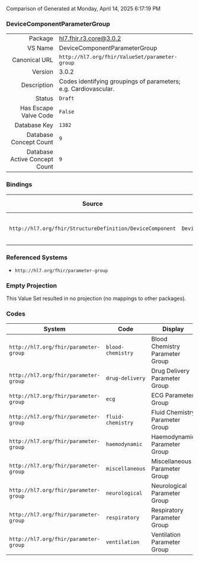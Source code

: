 Comparison of 
Generated at Monday, April 14, 2025 6:17:19 PM

### DeviceComponentParameterGroup

|      |     |
| ---: | --- |
| Package | hl7.fhir.r3.core@3.0.2 |
| VS Name | DeviceComponentParameterGroup |
| Canonical URL | `http://hl7.org/fhir/ValueSet/parameter-group` |
| Version | 3.0.2 |
| Description | Codes identifying groupings of parameters; e.g. Cardiovascular. |
| Status | `Draft` |
| Has Escape Valve Code | `False` |
| Database Key | `1382` |
| Database Concept Count | `9` |
| Database Active Concept Count | `9` |
### Bindings

| Source | Element | Binding | Strength | Element Short |
| ------ | ------- | ------- | -------- | ------------- |
| `http://hl7.org/fhir/StructureDefinition/DeviceComponent` | `DeviceComponent.parameterGroup` | `http://hl7.org/fhir/ValueSet/parameter-group` | `Extensible` | Current supported parameter group |

### Referenced Systems

* `http://hl7.org/fhir/parameter-group`
### Empty Projection

This Value Set resulted in no projection (no mappings to other packages).

### Codes

| System | Code | Display |
| ------ | ---- | ------- |
| `http://hl7.org/fhir/parameter-group` | `blood-chemistry` | Blood Chemistry Parameter Group |
| `http://hl7.org/fhir/parameter-group` | `drug-delivery` | Drug Delivery Parameter Group |
| `http://hl7.org/fhir/parameter-group` | `ecg` | ECG Parameter Group |
| `http://hl7.org/fhir/parameter-group` | `fluid-chemistry` | Fluid Chemistry Parameter Group |
| `http://hl7.org/fhir/parameter-group` | `haemodynamic` | Haemodynamic Parameter Group |
| `http://hl7.org/fhir/parameter-group` | `miscellaneous` | Miscellaneous Parameter Group |
| `http://hl7.org/fhir/parameter-group` | `neurological` | Neurological Parameter Group |
| `http://hl7.org/fhir/parameter-group` | `respiratory` | Respiratory Parameter Group |
| `http://hl7.org/fhir/parameter-group` | `ventilation` | Ventilation Parameter Group |
